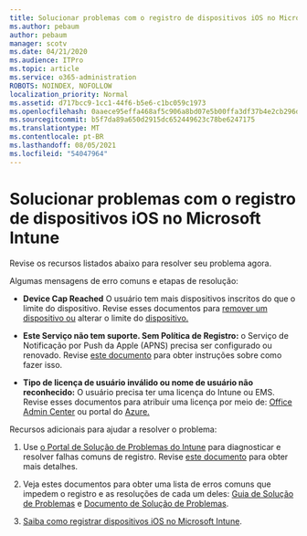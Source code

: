 ```yaml
---
title: Solucionar problemas com o registro de dispositivos iOS no Microsoft Intune
ms.author: pebaum
author: pebaum
manager: scotv
ms.date: 04/21/2020
ms.audience: ITPro
ms.topic: article
ms.service: o365-administration
ROBOTS: NOINDEX, NOFOLLOW
localization_priority: Normal
ms.assetid: d717bcc9-1cc1-44f6-b5e6-c1bc059c1973
ms.openlocfilehash: 0aaece95effa468af5c906a8bd07e5b00ffa3df37b4e2cb296d64108efec94e9
ms.sourcegitcommit: b5f7da89a650d2915dc652449623c78be6247175
ms.translationtype: MT
ms.contentlocale: pt-BR
ms.lasthandoff: 08/05/2021
ms.locfileid: "54047964"
---
```

# <a name="troubleshoot-issues-with-enrolling-ios-devices-in-microsoft-intune"></a>Solucionar problemas com o registro de dispositivos iOS no Microsoft Intune

Revise os recursos listados abaixo para resolver seu problema agora. 
  
Algumas mensagens de erro comuns e etapas de resolução:
  
- **Device Cap Reached** O usuário tem mais dispositivos inscritos do que o limite do dispositivo. Revise esses documentos para [remover um dispositivo ou](https://docs.microsoft.com/intune/devices-wipe) alterar o limite do [dispositivo.](https://docs.microsoft.com/intune/enrollment-restrictions-set#set-device-limit-restrictions)
    
- **Este Serviço não tem suporte. Sem Política de Registro:** o Serviço de Notificação por Push da Apple (APNS) precisa ser configurado ou renovado. Revise [este documento](https://docs.microsoft.com/intune/apple-mdm-push-certificate-get) para obter instruções sobre como fazer isso. 
    
- **Tipo de licença de usuário inválido ou nome de usuário não reconhecido:** O usuário precisa ter uma licença do Intune ou EMS. Revise esses documentos para atribuir uma licença por meio de: [Office Admin Center](https://docs.microsoft.com/intune/licenses-assign) ou portal do [Azure.](https://docs.microsoft.com/azure/active-directory/license-users-groups)
    
Recursos adicionais para ajudar a resolver o problema:
  
1. Use [o Portal de Solução de Problemas do Intune](https://devicemanagement.microsoft.com/#blade/Microsoft_Intune_DeviceSettings/TroubleshootBlade) para diagnosticar e resolver falhas comuns de registro. Revise [este documento](https://docs.microsoft.com/intune/help-desk-operators) para obter mais detalhes. 
    
2. Veja estes documentos para obter uma lista de erros comuns que impedem o registro e as resoluções de cada um deles: [Guia de Solução de Problemas](https://support.microsoft.com/help/4039809/troubleshooting-ios-device-enrollment-in-intune) e [Documento de Solução de Problemas](https://docs.microsoft.com/troubleshoot/mem/intune/troubleshoot-device-enrollment-in-intune).
    
3. [Saiba como registrar dispositivos iOS no Microsoft Intune](https://docs.microsoft.com/intune/ios-enroll).
    

